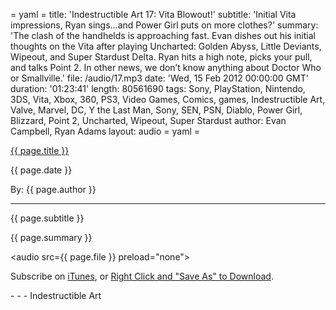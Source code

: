 = yaml =
title: 'Indestructible Art 17: Vita Blowout!'
subtitle: 'Initial Vita impressions, Ryan sings...and Power Girl puts on more clothes?'
summary: 'The clash of the handhelds is approaching fast. Evan dishes out his initial thoughts on the Vita after playing Uncharted: Golden Abyss, Little Deviants, Wipeout, and Super Stardust Delta. Ryan hits a high note, picks your pull, and talks Point 2. In other news, we don’t know anything about Doctor Who or Smallville.'
file: /audio/17.mp3
date: 'Wed, 15 Feb 2012 00:00:00 GMT'
duration: '01:23:41'
length: 80561690
tags: Sony, PlayStation, Nintendo, 3DS, Vita, Xbox, 360, PS3, Video Games, Comics, games, Indestructible Art, Valve, Marvel, DC, Y the Last Man, Sony, SEN, PSN, Diablo, Power Girl, Blizzard, Point 2, Uncharted, Wipeout, Super Stardust
author: Evan Campbell, Ryan Adams
layout: audio
= yaml =

<a href="{{ page.url }}" class='postTitleLink'><p class='postTitle'>{{ page.title }}</p></a>
<p class='postPublished'>{{ page.date }}</p>
<p class='postAuthor'>By: {{ page.author }}</p>
<hr>
<p class='podcastSummary'>{{ page.subtitle }}</p>

<p class='podcastSummary'>{{ page.summary }}</p>

<audio src={{ page.file }} preload="none"></audio>
<p class='subLinks'>Subscribe on <a href='http://bit.ly/iapodcast'>iTunes</a>, or <a href={{ page.file }}>Right Click and "Save As" to Download</a>.</p>
- - -
Indestructible Art
